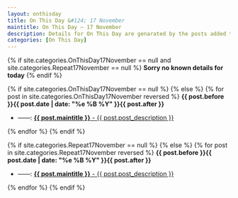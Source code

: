 ```yaml
---
layout: onthisday
title: On This Day &#124; 17 November
maintitle: On This Day — 17 November
description: Details for On This Day are genarated by the posts added to the website so the content is subject to changes/updates over time.
categories: [On This Day]
---
```


{% if site.categories.OnThisDay17November == null and site.categories.Repeat17November == null %}
<strong>Sorry no known details for today</strong>
{% endif %}

{% if site.categories.OnThisDay17November == null %}
{% else %}
{% for post in site.categories.OnThisDay17November reversed %}
<strong>{{ post.before }}{{ post.date | date: "%e %B %Y" }}{{ post.after }}</strong>
<ul>
<li> ——: <a class="{{ post.class }}" href="{{ post.url }}"><strong>{{ post.maintitle }}</strong> - {{ post.post_description }}</a></li>
</ul>
{% endfor %}
{% endif %}

{% if site.categories.Repeat17November == null %}
{% else %}
{% for post in site.categories.Repeat17November reversed %}
<strong>{{ post.before }}{{ post.date | date: "%e %B %Y" }}{{ post.after }}</strong>
<ul>
<li> ——: <a class="{{ post.class }}" href="{{ post.url }}"><strong>{{ post.maintitle }}</strong> - {{ post.post_description }}</a></li>
</ul>
{% endfor %}
{% endif %}
